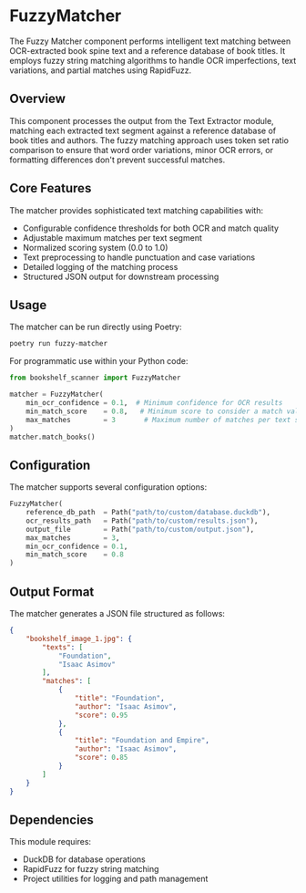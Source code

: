 # FuzzyMatcher

The Fuzzy Matcher component performs intelligent text matching between OCR-extracted book spine text and a reference database of book titles. It employs fuzzy string matching algorithms to handle OCR imperfections, text variations, and partial matches using RapidFuzz.

## Overview

This component processes the output from the Text Extractor module, matching each extracted text segment against a reference database of book titles and authors. The fuzzy matching approach uses token set ratio comparison to ensure that word order variations, minor OCR errors, or formatting differences don't prevent successful matches.

## Core Features

The matcher provides sophisticated text matching capabilities with:

- Configurable confidence thresholds for both OCR and match quality
- Adjustable maximum matches per text segment
- Normalized scoring system (0.0 to 1.0)
- Text preprocessing to handle punctuation and case variations
- Detailed logging of the matching process
- Structured JSON output for downstream processing

## Usage

The matcher can be run directly using Poetry:

```bash
poetry run fuzzy-matcher
```

For programmatic use within your Python code:

```python
from bookshelf_scanner import FuzzyMatcher

matcher = FuzzyMatcher(
    min_ocr_confidence = 0.1,  # Minimum confidence for OCR results
    min_match_score    = 0.8,   # Minimum score to consider a match valid
    max_matches        = 3       # Maximum number of matches per text segment
)
matcher.match_books()
```

## Configuration

The matcher supports several configuration options:

```python
FuzzyMatcher(
    reference_db_path  = Path("path/to/custom/database.duckdb"),
    ocr_results_path   = Path("path/to/custom/results.json"),
    output_file        = Path("path/to/custom/output.json"),
    max_matches        = 3,
    min_ocr_confidence = 0.1,
    min_match_score    = 0.8
)
```

## Output Format

The matcher generates a JSON file structured as follows:

```json
{
    "bookshelf_image_1.jpg": {
        "texts": [
            "Foundation",
            "Isaac Asimov"
        ],
        "matches": [
            {
                "title": "Foundation",
                "author": "Isaac Asimov",
                "score": 0.95
            },
            {
                "title": "Foundation and Empire",
                "author": "Isaac Asimov",
                "score": 0.85
            }
        ]
    }
}
```

## Dependencies

This module requires:

- DuckDB for database operations
- RapidFuzz for fuzzy string matching
- Project utilities for logging and path management